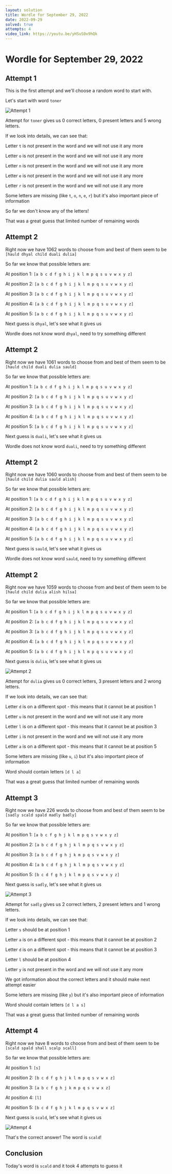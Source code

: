 ```yaml
---
layout: solution
title: Wordle for September 29, 2022
date: 2022-09-29
solved: true
attempts: 4
video_link: https://youtu.be/yHSuS0x9hQk
---
```


# Wordle for September 29, 2022

## Attempt 1

This is the first attempt and we'll choose a random word to start with.

Let's start with word `toner`

![Attempt 1](2022-09-29/attempt-1.png)

Attempt for `toner` gives us 0 correct letters, 0 present letters and 5 wrong letters.

If we look into details, we can see that:

Letter `t` is not present in the word and we will not use it any more

Letter `o` is not present in the word and we will not use it any more

Letter `n` is not present in the word and we will not use it any more

Letter `e` is not present in the word and we will not use it any more

Letter `r` is not present in the word and we will not use it any more

Some letters are missing (like `t`, `o`, `n`, `e`, `r`) but it's also important piece of information

So far we don't know any of the letters!

That was a great guess that limited number of remaining words



## Attempt 2

Right now we have 1062 words to choose from and best of them seem to be `[hauld dhyal child duali dulia]`

So far we know that possible letters are:

At position 1: `[a b c d f g h i j k l m p q s u v w x y z]`

At position 2: `[a b c d f g h i j k l m p q s u v w x y z]`

At position 3: `[a b c d f g h i j k l m p q s u v w x y z]`

At position 4: `[a b c d f g h i j k l m p q s u v w x y z]`

At position 5: `[a b c d f g h i j k l m p q s u v w x y z]`

Next guess is `dhyal`, let's see what it gives us

Wordle does not know word `dhyal`, need to try something different

## Attempt 2

Right now we have 1061 words to choose from and best of them seem to be `[hauld child duali dulia sauld]`

So far we know that possible letters are:

At position 1: `[a b c d f g h i j k l m p q s u v w x y z]`

At position 2: `[a b c d f g h i j k l m p q s u v w x y z]`

At position 3: `[a b c d f g h i j k l m p q s u v w x y z]`

At position 4: `[a b c d f g h i j k l m p q s u v w x y z]`

At position 5: `[a b c d f g h i j k l m p q s u v w x y z]`

Next guess is `duali`, let's see what it gives us

Wordle does not know word `duali`, need to try something different

## Attempt 2

Right now we have 1060 words to choose from and best of them seem to be `[hauld child dulia sauld alish]`

So far we know that possible letters are:

At position 1: `[a b c d f g h i j k l m p q s u v w x y z]`

At position 2: `[a b c d f g h i j k l m p q s u v w x y z]`

At position 3: `[a b c d f g h i j k l m p q s u v w x y z]`

At position 4: `[a b c d f g h i j k l m p q s u v w x y z]`

At position 5: `[a b c d f g h i j k l m p q s u v w x y z]`

Next guess is `sauld`, let's see what it gives us

Wordle does not know word `sauld`, need to try something different

## Attempt 2

Right now we have 1059 words to choose from and best of them seem to be `[hauld child dulia alish hilsa]`

So far we know that possible letters are:

At position 1: `[a b c d f g h i j k l m p q s u v w x y z]`

At position 2: `[a b c d f g h i j k l m p q s u v w x y z]`

At position 3: `[a b c d f g h i j k l m p q s u v w x y z]`

At position 4: `[a b c d f g h i j k l m p q s u v w x y z]`

At position 5: `[a b c d f g h i j k l m p q s u v w x y z]`

Next guess is `dulia`, let's see what it gives us

![Attempt 2](2022-09-29/attempt-2.png)

Attempt for `dulia` gives us 0 correct letters, 3 present letters and 2 wrong letters.

If we look into details, we can see that:

Letter `d` is on a different spot - this means that it cannot be at position 1

Letter `u` is not present in the word and we will not use it any more

Letter `l` is on a different spot - this means that it cannot be at position 3

Letter `i` is not present in the word and we will not use it any more

Letter `a` is on a different spot - this means that it cannot be at position 5

Some letters are missing (like `u`, `i`) but it's also important piece of information

Word should contain letters `[d l a]`

That was a great guess that limited number of remaining words



## Attempt 3

Right now we have 226 words to choose from and best of them seem to be `[sadly scald spald madly badly]`

So far we know that possible letters are:

At position 1: `[a b c f g h j k l m p q s v w x y z]`

At position 2: `[a b c d f g h j k l m p q s v w x y z]`

At position 3: `[a b c d f g h j k m p q s v w x y z]`

At position 4: `[a b c d f g h j k l m p q s v w x y z]`

At position 5: `[b c d f g h j k l m p q s v w x y z]`

Next guess is `sadly`, let's see what it gives us

![Attempt 3](2022-09-29/attempt-3.png)

Attempt for `sadly` gives us 2 correct letters, 2 present letters and 1 wrong letters.

If we look into details, we can see that:

Letter `s` should be at position 1

Letter `a` is on a different spot - this means that it cannot be at position 2

Letter `d` is on a different spot - this means that it cannot be at position 3

Letter `l` should be at position 4

Letter `y` is not present in the word and we will not use it any more

We got information about the correct letters and it should make next attempt easier

Some letters are missing (like `y`) but it's also important piece of information

Word should contain letters `[d l a s]`

That was a great guess that limited number of remaining words



## Attempt 4

Right now we have 8 words to choose from and best of them seem to be `[scald spald shall scalp scall]`

So far we know that possible letters are:

At position 1: `[s]`

At position 2: `[b c d f g h j k l m p q s v w x z]`

At position 3: `[a b c f g h j k m p q s v w x z]`

At position 4: `[l]`

At position 5: `[b c d f g h j k l m p q s v w x z]`

Next guess is `scald`, let's see what it gives us

![Attempt 4](2022-09-29/attempt-4.png)

That's the correct answer! The word is `scald`!

## Conclusion

Today's word is `scald` and it took 4 attempts to guess it

